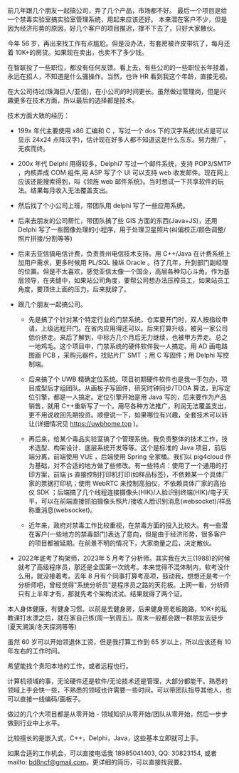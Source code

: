 前几年跟几个朋友一起搞公司，弄了几个产品，市场都不好。 最后一个项目是给一个禁毒实验室搞实验室管理系统，用起来应该还好。 本来潜在客户不少，但是因为经济形势的原因，好几个客户的项目推迟，撑不下去了，只好大家散伙。

今年 56 岁，再出来找工作有点尴尬。但是没办法，有套房被许皮带坑了，每月还着 10K+的房贷。如果现在卖出，也卖不了多少钱。

在智联投了一些职位，都没有任何反馈。看上去，有些公司的一些职位长年挂着，永远在招人，不知道是什么骚操作。当然，也许 HR 看到我这个年龄，直接无视。

在大公司待过(珠海巨人/亚信)，在小公司的时间更长。虽然做过管理岗，但是兴趣更多在技术方面，所以最后的选择都是技术。

技术方面大致的经历：

- 199x 年代主要使用 x86 汇编和 C ，写过一个 dos 下的汉字系统(优点是可以显示 24x24 点阵汉字)，估计现在好多人都不知道这是什么东东。努力推广，无疾而终。

- 200x 年代 Delphi 用得较多，Delphi7 写过一个邮件系统，支持 POP3/SMTP ，内核弄成 COM 组件,用 ASP 写了个 UI 可以支持 web 收发邮件。现在网上应该还能搜索得到，叫《领旌 web 邮件系统》。当时想试一下共享软件的玩法。结果每月收入无法覆盖支出。

- 然后找了个小公司上班，带团队用 delphi 写了一些应用系统。

- 后来去朋友的公司帮忙，带团队搞了些 GIS 方面的东西(Java+JS)，还用 Delphi 写了一些图像处理的小程序，用于处理卫星照片(纠偏校正/颜色调整/照片拼接/分割等等)

- 后来去亚信搞电信计费，负责贵州电信技术支持。用 C++/Java 在计费系统上加用户需求，更多时候用 PL/SQL 操纵 Oracle 。待了几年，升到部门副经理的位置。但是不太喜欢，感觉亚信太像一个国企，高层各种勾心斗角。作为基层领导，在夹缝中，如果站公司角度，要帮公司想办法压榨员工，如果站员工角度，要顶住上面的压力。后来就辞了。

- 跟几个朋友一起搞公司。

  - 先是搞了个针对某个特定行业的门禁系统，仓库要开门时，双人按指纹申请，上级远程开门。在省内应用得还可以。后来打算升级，被另一家公司低价挤走。来后了解到，中标方几个月后无力继续，也被甲方弄走。总之一地鸡毛。这个项目中，门禁系统的硬件软件我一人搞定。用 AD 画电路图画 PCB ，采购元器件，找贴片厂 SMT ；用 C 写固件；用 Delphi 写控制端。

  - 后来搞了个 UWB 精确定位系统。项目初期硬件软件也是我一手包办，项目成型后才组团队。从画板子写固件，研究时钟同步/TDOA 算法，到写定位引擎，都是一人搞定。定位引擎开始是用 Java 写的，后来要作为产品销售，就用 C++重新写了一个。用尽各种方法推广，利润无法覆盖支出，更不用说收回先期投资。顺便说一下，如果哪位有兴趣，全套技术可以转让(详细情况见 https://uwbhome.top )。

  - 再后来，给某个毒品实验室搞了个管理系统。我负责整体的技术工作，技术选型、构架设计、底层系统开发等等。这个是标准的 Java 项目，前后端分离，前端使用 VUE ，后端使用 Spring 全家桶。我们以 pig4cloud 作为基础，对不合适的地方做了些修改。有一些特点：使用了一个通用的打印方案，前端 js 直接控制打印机打印(如样品标签)，不依赖某一个具体厂家的票据打印机；使用 WebRTC 来控制高拍仪，不依赖具体厂家的高拍仪 SDK ；后端搞了几个线程连接摄像头(HIK)/人脸识别终端(HIK)/电子天平，可以在前端直接抓拍摄像头照片/接收人脸识别消息(websocket)/样品称重消息(websocket)。

  - 近年来，政府对禁毒工作比较重视，在禁毒方面的投入比较大。有一些潜在客户(一些地方的禁毒部门)表达了意向，但是由于经济形势，很多客户的项目都被延期。在前景不明的情况下，大家商量之后，决定散伙。

- 2022年底考了构架师，2023年 5 月考了分析师。其实我在大三(1988)的时候就考了高级程序员，那还是全国第一次统考。本来觉得不混体制内，软考没什么用，就没接着考。去年 8 月有个同事打算考高项，鼓动我，想想还是考一个分析师吧，曾经觉得"系统分析员"是程序员之路的天花板。上网一看，分析师只有上半年才有，那就先考个架构试试。结果就得了两个证。

本人身体健康，有健身习惯。以前是去健身房，后来健身房老板跑路，10K+的私教课打水漂之后，就在家自己练(周一到周五)。周末一般都会跟一群朋友去徒步(夏天溯溪/冬天探洞等等)

虽然 60 岁可以开始领退休工资，但是我打算工作到 65 岁以上，所以应该还有 10 年左右的工作时间。

希望能找个贵阳本地的工作，或者远程也行。

计算机领域的事，无论硬件还是软件/无论技术还是管理，大部分都能干。熟悉的领域上手会快一些，不熟悉的领域也许需要一些时间。可以带团队指导其他人，也可以直接一线编码/画板子。

做过的几个大项目都是从零开始 - 领域知识从零开始/团队从零开始，然后一步步做到行业中上水平。

比较擅长的是嵌入式，C++，Delphi，Java，这些基本立即就可上手。

如果合适的工作机会，可以直接电话我 18985041403, QQ: 30823154, 或者 mailto: bd8ncf@gmail.com。更详细的简历，可以直接找我要。